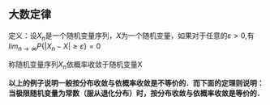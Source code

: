 ## 大数定律

定义：设$X_{n}$是一个随机变量序列，$X$为一个随机变量，如果对于任意的$\varepsilon > 0$,有$lim_{n \rightarrow \infty}P\{|X_n -X| \geq \varepsilon \}=0$

称随机变量序列${X_n}$依概率收敛于随机变量X

**以上的例子说明一般按分布收敛与依概率收敛是不等价的．而下面的定理则说明：当极限随机变量为常数（服从退化分布）时，按分布收敛与依概率收敛是等价的．**
